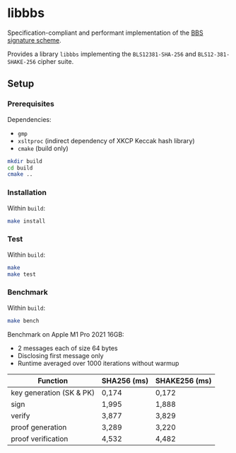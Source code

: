 # libbbs

Specification-compliant and performant implementation of the [BBS signature scheme](https://datatracker.ietf.org/doc/draft-irtf-cfrg-bbs-signatures/).

Provides a library `libbbs` implementing the `BLS12381-SHA-256` and `BLS12-381-SHAKE-256` cipher suite.

## Setup

### Prerequisites

Dependencies:

- `gmp`
- `xsltproc` (indirect dependency of XKCP Keccak hash library)
- `cmake` (build only)

```zsh
mkdir build
cd build
cmake ..
```

### Installation

Within `build`:

```zsh
make install
```

### Test

Within `build`:

```zsh
make
make test
```

### Benchmark

Within `build`:

```zsh
make bench
```

Benchmark on Apple M1 Pro 2021 16GB:

- 2 messages each of size 64 bytes
- Disclosing first message only
- Runtime averaged over 1000 iterations without warmup

| Function                 | SHA256 (ms) | SHAKE256 (ms) |
| ------------------------ | ----------- | ------------- |
| key generation (SK & PK) | 0,174       | 0,172         |
| sign                     | 1,995       | 1,888         |
| verify                   | 3,877       | 3,829         |
| proof generation         | 3,289       | 3,220         |
| proof verification       | 4,532       | 4,482         |
